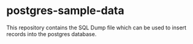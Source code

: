# postgres-sample-data
This repository contains the SQL Dump file which can be used to insert records into the postgres database.
